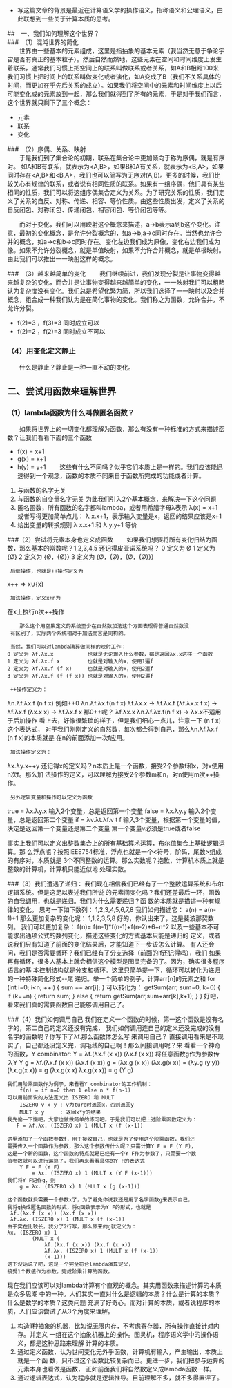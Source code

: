 
* 写这篇文章的背景是最近在计算语义学的操作语义，指称语义和公理语义，由此联想到一些关于计算本质的思考。  
    
##　一、我们如何理解这个世界？  
###　（1）混沌世界的简化  
　　世界由一些基本的元素组成，这里是指抽象的基本元素（我当然无意于争论宇宙是否有真正的基本粒子）。然后自然而然地，这些元素在空间和时间维度上发生着联系，通常我们习惯上把空间上的联系叫做联系或者关系，如A和B相距100米我们习惯上把时间上的联系叫做变化或者演化，如A变成了B（我们不关系具体的时间，而更加在乎先后关系的成立）。如果我们将空间中的元素和时间维度上以后可能变化成的元素放到一起，那么我们就得到了所有的元素，于是对于我们而言，这个世界就只剩下了三个概念：
* 元素
* 联系
* 变化

###　（2）序偶、关系、映射  
　　于是我们到了集合论的初期，联系在集合论中更加倾向于称为序偶，就是有序对。 如A和B有联系，就表示为<A,B>，如果B和A有关系，就表示为<B,A>，如果同时存在<A,B>和<B,A>，我们也可以简写为无序对(A,B)。更多的时候，我们比较关心有规律的联系，或者说有相同性质的联系。如果有一组序偶，他们具有某些相同的性质，我们可以将这组序偶集合定义为关系。为了研究关系的性质，我们定义了关系的自反、对称、传递、相容、等价性质。由这些性质出发，定义了关系的自反闭包、对称闭包、传递闭包、相容闭包、等价闭包等等。

　　而对于变化，我们可以用映射这个概念来描述，a->b表示a到b这个变化。注意，最初的变化概念，是允许分裂概念的，如a->b,a->c同时存在。当然也允许合并的概念，如a->c和b->c同时存在。变化左边我们成为原像，变化右边我们成为像。如果不允许分裂概念，就是单值映射，如果不允许合并概念，就是单根映射。由此我们可以推出一一映射这样的概念。

###　（3）越来越简单的变化
　　我们继续前进，我们发现分裂是让事物变得越来越复杂的变化，而合并是让事物变得越来越简单的变化，一一映射我们可以粗略认为复杂度没有变化。我们总是希望化繁为简，所以我们选择了一一映射以及合并概念，组合成一种我们认为是在简化事物的变化。我们称之为函数，允许合并，不允许分裂。  
* f(2)=3 ，f(3)=3 同时成立可以
* f(2)=2 ，f(2)=3 同时成立不可以

### （4）用变化定义静止
　　什么是静止？静止是一种一直不动的变化。



## 二、尝试用函数来理解世界

### （1）lambda函数为什么叫做匿名函数？
　　如果将世界上的一切变化都理解为函数，那么有没有一种标准的方式来描述函数？让我们看看下面的三个函数
   * f(x) = x+1
   * g(x) = x+1
   * h(y) = y+1
　　这些有什么不同吗？似乎它们本质上是一样的。我们应该能迅速得到一个观念，函数的本质不同来自于函数所完成的功能或者计算。
1. 与函数的名字无关
2. 与函数的自变量名字无关
    为此我们引入2个基本概念，来解决一下这个问题
1. 匿名函数，所有函数的名字都叫lambda，或者用希腊字母λ表示
  λ(x) = x+1
  或者写得更加简单点儿： λ x.x+1，表示输入变量是x，返回的结果应该是x+1
 2. 给出变量的转换规则
  λ x.x+1 和 λ y.y+1 等价

###（2）尝试将元素本身也定义成函数
　　如果我们想要将所有变化归结为函数，那么基本的常数呢？1,2,3,4,5
     还记得皮亚诺系统吗？
    0 定义为 Ø
    1 定义为 {Ø}
    2 定义为 {Ø，{Ø}}
    3 定义为 {Ø，{Ø}，{Ø，{Ø}}}

     后继操作，也就是++操作定义为
   x++ => x∪{x}

     加法操作，定义x+n为
在x上执行n次++操作

        那么这个用空集定义的系统至少在自然数加法这个方面表现得普通自然数没
     有区别了，实际两个系统相对于加法而言是同构的。

     当然，我们可以对lambda演算做同样的映射工作：
    0 定义为 λf.λx.x           也就是无论输入什么参数，都是返回λx.x这样一个函数
    1 定义为 λf.λx.f x         也就是对输入的x，使用1遍f
    2 定义为 λf.λx.f (f x)     也就是对输入的x，使用2遍f
    3 定义为 λf.λx.f (f (f x)) 也就是对输入的x，使用2遍f

     ++操作定义为：
   λn.λf.λx.f (n f x)
     例如++0
    λn.λf.λx.f(n f x) λf.λx.x  -> λf.λx.f (λf.λx.x f x)
                                  -> λf.λx.f (λx.x x)
                                  -> λf.λx.f x
     那0++呢？
    λf.λx.x λn.λf.λx.f(n f x)  -> λx.x不适用于后加操作
看上去，好像很繁琐的样子，但是我们细心一点儿，注意一下 (n f x)这个表达式，
     对于我们刚刚定义的自然数，每次都会得到自己，那么λn.λf.λx.f (n f x)的本质就是
     在n的前面添加一次f应用。

     加法操作定义为：
   λx.λy.x++y
     还记得x的定义吗？n本质上是一个函数，接受2个参数f和x，对x使用n次f。那么加
     法操作的定义，可以理解为接受2个参数m和n，对n使用m次++操作。

     另外逻辑变量和操作可以定义为函数
true  = λx.λy.x        输入2个变量，总是返回第一个变量
false = λx.λy.y        输入2个变量，总是返回第二个变量
if    = λv.λt.λf.v t f 输入3个变量，根据第一个变量的值，
       决定是返回第一个变量还是第二个变量
                               第一个变量v必须是true或者false

事实上我们可以定义出整数集合上的所有基础算术运算，布尔值集合上基础逻辑运算。那
    么浮点呢？按照IEEE754标准，浮点也就是一个<符号，阶码，尾数>组成的有序对，本质就是
    3个不同整数的运算。那么实数呢？抱歉，计算机本质上就是整数的计算机，计算机只能近似地
    处理实数。

###（3）我们遭遇了递归：
我们现在相信我们已经有了一个整数运算系统和布尔逻辑系统。但是这足以表述我们所说
    的元素间变化吗？我们还差最后一环，函数的自我调用，也就是递归。我们为什么需要递归？函
    数的本质就是描述一种有规律的变化。
思考一下如下数列：
1,2,3,4,5,6,7,8
我们如何描述它：
a(n) = a(n-1)+1
那么更加复杂的变化呢：
1,1,2,3,5,8
好的，你认出来了，这是斐波那契数列。
我们可以更加复杂：
f(n)= f(n-1)*f(n-1)+f(n-2)*6+n^2
        以及一些基本不可能求出通项公式的数列变化，描述这些变化的方式基本只能是递归的
   定义，或者说我们只有知道了前面的变化结果后，才能知道下一步该怎么计算。
   有人还会问，我们是否需要循环？我们已经有了分支选择（前面的if还记得吗），我们
   如果再有循环，很多人基本上就会相信这个模型是图灵完备的了。因为，确实很多程序语言的基
   本控制结构就是分支和循环。这里只简单提一下，循环可以转化为递归的一种特殊简化形式--尾
   递归。举一个简单的例子，计算arr[n]的元素之和
for (int i=0; i<n; ++i) {
    sum += arr[i];
}
   可以转化为：
getSum(arr, sum=0, k=0) {
    if (k==n) {
        return sum;
    } else {
        return getSum(arr,sum+arr[k],k+1);
    }
}
   好吧，看来我们真的需要函数自己能够调用自己了。


###（4）我们如何调用自己
       我们在定义一个函数的时候，第一这个函数是没有名字的，第二自己的定义还没有完成，
    我们如何调用连自己的定义还没完成的没有名字的函数呢？你写下了λf.那么函数体怎么写
    来调用自己？
直接调用看来是不现实了，自己都还没定义完，调毛线的自己啊！那么间接调用呢？来
    看看一个神奇的函数，Y combinator:
     Y = λf.(λx.f (x x)) (λx.f (x x))
    将任意函数g作为参数传入Y
     Y g = λf.(λx.f (x x)) (λx.f (x x)) g
         = (λx.g (x x)) (λx.g(x x))
         = (λy.g (y y)) (λx.g(x x))
         = g (λx.g(x x) λx.g(x x))
         = g (Y g)
    
    我们用阶乘函数作为例子，来看看Y combinator的工作机制：
        f(n) = if n=0 then 1 else n * f(n-1)
    可以用前面说的方法定义出 ISZERO 和 MULT
        ISZERO v x y : v为ture时返回x，否则返回y
        MULT x y     : 返回x*y的结果
    我先偷一下懒吧，大家也做做简单的练习吧。于是我们可以把上述阶乘函数定义为：
       F = λf.λx. (ISZERO x) 1 (MULT x (f (x-1))

    这里添加了一个函数参数f，用于接收自己，也就是为了使用这个阶乘函数，我们还
    需要传入一个函数作为参数，那么这个参数传什么呢？只需计算Y F = F (Y F)，
    这是一个新的函数，这个函数的特点就是已经有一个Y F作为参数了，只需要一个数
    值参数就可以进行运算了，我们再来看看具体的Y F的表达式
        Y F = F (Y F)
            = λx. (ISZERO x) 1 (MULT x (Y F (x-1)))
    我们将Y F记作g，则
        g = λx. (ISZERO x) 1 (MULT x (g (x-1)))

    这个函数就只需要一个参数x了，为了避免你说我还是用了名字函数g来表示自己，
    我将g换成匿名函数的形式，将g函数表示为Y F的形式，也就是
     λf.(λx.f (x x)) (λx.f (x x))
     λf.λx. (ISZERO x) 1 (MULT x (f (x-1))
    由于实在比较长，我分了2行写，那么原来的g就定义为：
    λx. (ISZERO x) 1 
            (MULT x ( 
                λf.(λx.f (x x)) (λx.f (x x))
                λf.λx. (ISZERO x) 1 (MULT x (f (x-1))
                (x-1)))
    这下没话说了吧，这是一个完全符合lambda演算定义，
    接受1个数值作为参数，完成阶乘计算的函数。

   现在我们应该可以对lambda计算有个直观的概念。其实用函数来描述计算的本质是众多思潮
中的一种。人们其实一直对什么是逻辑的本质？什么是计算的本质？什么是数学的本质？这类问题
充满了好奇心。而对计算的本质，或者说程序的本质，人们应该尝试了从3个角度来理解。
1. 构造1种抽象的机器，比如说无限内存，不考虑寄存器，所有操作直接针对内存。并定义
       一组在这个抽象机器上的操作。图灵机，程序语义学中的操作语义，都是这种思路来理解
       计算的本质。
2. 通过定义函数，认为世间变化无外乎函数，计算机有输入，产生输出，本质上就是一个函
       数，只不过这个函数比较复杂而已。更进一步，我们把参与运算的元素本身也看做是函数，
       正如前面我们将自然数定义成lambda函数一样。
3. 通过逻辑表达式，认为程序就是逻辑推导。目前理解不多，就不多得置评了。